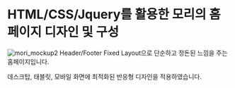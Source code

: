 # HTML/CSS/Jquery를 활용한 모리의 홈페이지 디자인 및 구성

![mori_mockup2](https://github.com/aotoyae/mori/assets/142870577/a4eadd3d-9492-42df-9ba1-104f5968ddbb)
Header/Footer Fixed Layout으로 단순하고 정돈된 느낌을 주는 홈페이지입니다.

데스크탑, 태블릿, 모바일 화면에 최적화된 반응형 디자인을 적용하였습니다.
